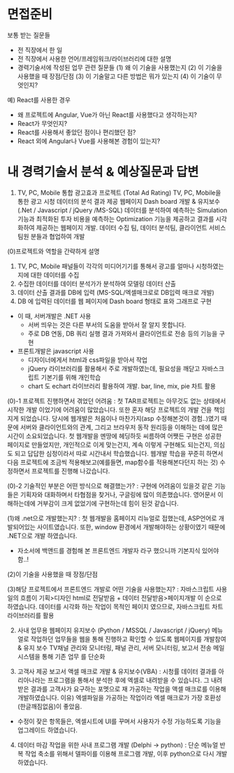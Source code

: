 # 면접준비

보통 받는 질문들
- 전 직장에서 한 일
- 전 직장에서 사용한 언어/프레임워크/라이브러리에 대한 설명
- 경력기술서에 작성된 업무 관련 질문들
(1) 왜 이 기술을 사용했는지
(2) 이 기술을 사용했을 때 장점/단점
(3) 이 기술말고 다른 방법은 뭐가 있는지
(4) 이 기술이 무엇인지?

예) React를 사용한 경우
- 왜 프로젝트에 Angular, Vue가 아닌 React를 사용했다고 생각하는지?
- React가 무엇인지?
- React를 사용해서 좋았던 점이나 편리했던 점?
- React 외에 Angular나 Vue를 사용해본 경험이 있는지?


# 내 경력기술서 분석 & 예상질문과 답변
1. TV, PC, Mobile 통합 광고효과 프로젝트 (Total Ad Rating)
TV, PC, Mobile을 통한 광고 시청 데이터의 분석 결과 제공 웹페이지 Dash board 개발 & 유지보수
(.Net / Javascript / jQuery /MS-SQL)
데이터를 분석하여 예측하는 Simulation 기능과 최적화된 투자 비용을 예측하는 Optimization 기능을 제공하고 결과를 시각화하여 제공하는 웹페이지 개발.
데이터 수집 팀, 데이터 분석팀, 클라이언트 서비스팀원 분들과 협업하여 개발

(0)프로젝트와 역할을 간략하게 설명
1. TV, PC, Mobile 패널들이 각각의 미디어기기를 통해서 광고를 얼마나 시청하였는지에 대한 데이터를 수집
2. 수집한 데이터를 데이터 분석가가 분석하여 모델링 데이터 산출
3. 데이터 산출 결과를 DB에 입력 (MS-SQL/엑셀매크로로 DB입력 매크로 개발)
4. DB 에 입력된 데이터를 웹 페이지에 Dash board 형태로 표와 그래프로 구현
  - 이 때, 서버개발은 .NET 사용
    * 서버 띄우는 것은 다른 부서의 도움을 받아서 잘 알지 못합니다.
    * 주로 DB 연동, DB 쿼리 실행 결과 가져와서 클라이언트로 전송 등의 기능을 구현
  - 프론트개발은 javascript 사용
    * 디자이너에게서 html과 css파일을 받아서 작업
    * jQuery 라이브러리를 활용해서 주로 개발하였는데, 필요성을 깨닫고 자바스크립트 기본기를 위해 개인학습
    * chart 도 echart 라이브러리 활용하여 개발. bar, line, mix, pie 차트 활용

(0)-1 프로젝트 진행하면서 겪었던 어려움
  : 첫 TAR프로젝트는 아무것도 없는 상태에서 시작한 개발 이었기에 어려움이 많았습니다.
  또한 혼자 해당 프로젝트의 개발 건을 책임지게 되었습니다.
  당시에 웹개발은 처음이나 마찬가지(asp 수정해본것이 경험..)였기 때문에 서버와 클라이언트와의 관계,
  그리고 브라우저 동작 원리등을 이해하는 데에 많은 시간이 소요되었습니다.
  첫 웹개발을 멘땅에 헤딩하듯 씨름하여 어쨋든 구현은 성공한 페이지로 만들었지만,
  개인적으로 이게 맞는건지, 계속 이렇게 구현해도 되는건지, 의심도 되고 답답한 심정이라서 따로 시간내서
  학습했습니다.
  웹개발 학습을 꾸준히 하면서 다음 프로젝트에 조금씩 적용해보고(예를들면, map함수를 적용해본다던지 하는 것)
  수정하면서 프로젝트를 진행해 나갔습니다.


(0)-2 기술적인 부분은 어떤 방식으로 해결했는가?
  : 구현에 어려움이 있을것 같은 기능들은 기획자와 대화하며서 타협점을 찾거나,
  구글링에 많이 의존했습니다. 영어문서 이해하는데에 거부감이 크게 없었기에 구현하는데 힘이 된것 같습니다.


(1)왜 .net으로 개발했는지?
: 첫 웹개발을 홈페이지 리뉴얼로 접했는데, ASP언어로 개발되어있는 사이트였습니다.
  또한, window 환경에서 개발해야하는 상황이였기 때문에 .NET으로 개발 하였습니다.

+ 자소서에 백앤드를 경험해 본 프론트엔드 개발자 라구 했으니까 기본지식 있어야함..!

(2)이 기술을 사용했을 때 장점/단점

(3)해당 프로젝트에서 프론트엔드 개발로 어떤 기술을 사용했는지?
: 자바스크립트 사용
  일의 흐름이 기획>디자인 html로 전달받음 + 데이터 전달받음>페이지개발 이 순으로 하였습니다.
  데이터를 시각화 하는 작업이 목적인 페이지 였으므로, 자바스크립트 차트 라이브러리를 활용


2. 사내 업무용 웹페이지 유지보수 (Python / MSSQL / Javascript / jQuery)
  메뉴얼로 작업하던 업무들을 웹을 통해 진행하고 확인할 수 있도록 웹페이지를 개발참여 & 유지
  보수
  TV채널 관리와 모니터링, 패널 관리, 서버 모니터링, 보고서 전송 메일시스템을 통해 기존 업무
  를 단순화



3. 고객사 제공 보고서 액셀 매크로 개발 & 유지보수(VBA)
  : 시청률 데이터 결과를 아리아나라는 프로그램을 통해서 분석한 후에 엑셀로 내려받을 수 있습니다.
  그 내려받은 결과를 고객사가 요구하는 포멧으로 재 가공하는 작업을 액셀 매크로를 이용해 개발하였습니다.
  이유) 엑셀파일을 가공하는 작업이라 엑셀 매크로가 가장 호환성(한글깨짐없음)이 좋았음.
  + 수정이 잦은 항목들은, 엑셀시트에 UI를 꾸며서 사용자가 수정 가능하도록 기능을 업그레이드 하였습니다.


4. 데이터 마감 작업을 위한 사내 프로그램 개발 (Delphi -> python)
 : 단순 메뉴얼 반복 작업 축소를 위해서 델파이를 이용해 프로그램 개발, 이후 python으로 다시 개발하였습니다.
